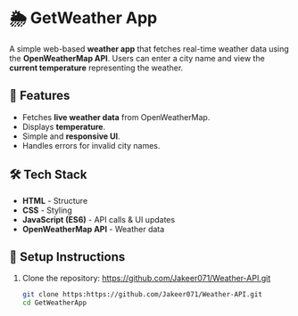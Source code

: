 # 🌦 GetWeather App

A simple web-based **weather app** that fetches real-time weather data using the **OpenWeatherMap API**. Users can enter a city name and view the **current temperature** representing the weather.

## 🚀 Features
- Fetches **live weather data** from OpenWeatherMap.
- Displays **temperature**.
- Simple and **responsive UI**.
- Handles errors for invalid city names.

## 🛠 Tech Stack
- **HTML** - Structure
- **CSS** - Styling
- **JavaScript (ES6)** - API calls & UI updates
- **OpenWeatherMap API** - Weather data

## 📌 Setup Instructions

1. Clone the repository: https://github.com/Jakeer071/Weather-API.git
   ```sh
   git clone https:https://github.com/Jakeer071/Weather-API.git
   cd GetWeatherApp
